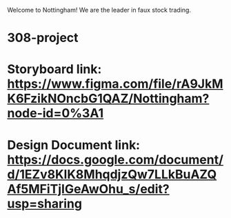 Welcome to Nottingham! We are the leader in faux stock trading.

# 308-project

# Storyboard link: https://www.figma.com/file/rA9JkMK6FzikNOncbG1QAZ/Nottingham?node-id=0%3A1

# Design Document link: https://docs.google.com/document/d/1EZv8KlK8MhqdjzQw7LLkBuAZQAf5MFiTjIGeAwOhu_s/edit?usp=sharing
